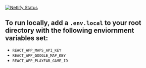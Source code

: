 [![Netlify Status](https://api.netlify.com/api/v1/badges/e753d99e-2fd4-471b-8cff-54506a5df9c6/deploy-status)](https://app.netlify.com/sites/youthful-shockley-e4ae63/deploys)


## To run locally, add a `.env.local` to your root directory with the following enviornment variables set:

* `REACT_APP_MAPS_API_KEY`
* `REACT_APP_GOOGLE_MAP_KEY`
* `REACT_APP_PLAYFAB_GAME_ID`
